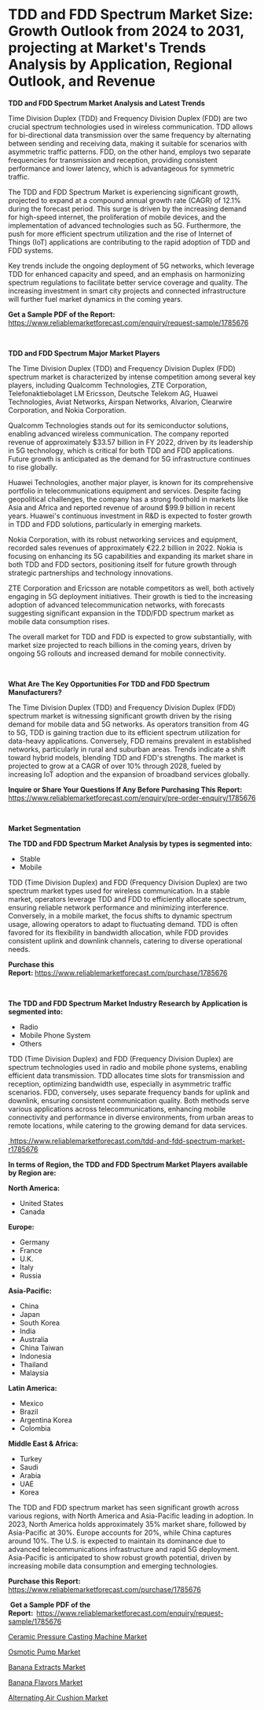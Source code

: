 <p><h1>TDD and FDD Spectrum Market Size: Growth Outlook from 2024 to 2031, projecting at Market's Trends Analysis by Application, Regional Outlook, and Revenue</h1></p><p><strong>TDD and FDD Spectrum Market Analysis and Latest Trends</strong></p>
<p><p>Time Division Duplex (TDD) and Frequency Division Duplex (FDD) are two crucial spectrum technologies used in wireless communication. TDD allows for bi-directional data transmission over the same frequency by alternating between sending and receiving data, making it suitable for scenarios with asymmetric traffic patterns. FDD, on the other hand, employs two separate frequencies for transmission and reception, providing consistent performance and lower latency, which is advantageous for symmetric traffic. </p><p>The TDD and FDD Spectrum Market is experiencing significant growth, projected to expand at a compound annual growth rate (CAGR) of 12.1% during the forecast period. This surge is driven by the increasing demand for high-speed internet, the proliferation of mobile devices, and the implementation of advanced technologies such as 5G. Furthermore, the push for more efficient spectrum utilization and the rise of Internet of Things (IoT) applications are contributing to the rapid adoption of TDD and FDD systems.</p><p>Key trends include the ongoing deployment of 5G networks, which leverage TDD for enhanced capacity and speed, and an emphasis on harmonizing spectrum regulations to facilitate better service coverage and quality. The increasing investment in smart city projects and connected infrastructure will further fuel market dynamics in the coming years.</p></p>
<p><strong>Get a Sample PDF of the Report:&nbsp;</strong> <a href="https://www.reliablemarketforecast.com/enquiry/request-sample/1785676?utm_campaign=1125&utm_medium=2&utm_source=Github&utm_content=ia&utm_term=09102024&utm_id=tdd-and-fdd-spectrum">https://www.reliablemarketforecast.com/enquiry/request-sample/1785676</a></p>
<p>&nbsp;</p>
<p><strong>TDD and FDD Spectrum Major Market Players</strong></p>
<p><p>The Time Division Duplex (TDD) and Frequency Division Duplex (FDD) spectrum market is characterized by intense competition among several key players, including Qualcomm Technologies, ZTE Corporation, Telefonaktiebolaget LM Ericsson, Deutsche Telekom AG, Huawei Technologies, Aviat Networks, Airspan Networks, Alvarion, Clearwire Corporation, and Nokia Corporation.</p><p>Qualcomm Technologies stands out for its semiconductor solutions, enabling advanced wireless communication. The company reported revenue of approximately $33.57 billion in FY 2022, driven by its leadership in 5G technology, which is critical for both TDD and FDD applications. Future growth is anticipated as the demand for 5G infrastructure continues to rise globally.</p><p>Huawei Technologies, another major player, is known for its comprehensive portfolio in telecommunications equipment and services. Despite facing geopolitical challenges, the company has a strong foothold in markets like Asia and Africa and reported revenue of around $99.9 billion in recent years. Huawei's continuous investment in R&D is expected to foster growth in TDD and FDD solutions, particularly in emerging markets.</p><p>Nokia Corporation, with its robust networking services and equipment, recorded sales revenues of approximately €22.2 billion in 2022. Nokia is focusing on enhancing its 5G capabilities and expanding its market share in both TDD and FDD sectors, positioning itself for future growth through strategic partnerships and technology innovations.</p><p>ZTE Corporation and Ericsson are notable competitors as well, both actively engaging in 5G deployment initiatives. Their growth is tied to the increasing adoption of advanced telecommunication networks, with forecasts suggesting significant expansion in the TDD/FDD spectrum market as mobile data consumption rises.</p><p>The overall market for TDD and FDD is expected to grow substantially, with market size projected to reach billions in the coming years, driven by ongoing 5G rollouts and increased demand for mobile connectivity.</p></p>
<p>&nbsp;</p>
<p><strong>What Are The Key Opportunities For TDD and FDD Spectrum Manufacturers?</strong></p>
<p><p>The Time Division Duplex (TDD) and Frequency Division Duplex (FDD) spectrum market is witnessing significant growth driven by the rising demand for mobile data and 5G networks. As operators transition from 4G to 5G, TDD is gaining traction due to its efficient spectrum utilization for data-heavy applications. Conversely, FDD remains prevalent in established networks, particularly in rural and suburban areas. Trends indicate a shift toward hybrid models, blending TDD and FDD's strengths. The market is projected to grow at a CAGR of over 10% through 2028, fueled by increasing IoT adoption and the expansion of broadband services globally.</p></p>
<p><strong>Inquire or Share Your Questions If Any Before Purchasing This Report:</strong> <a href="https://www.reliablemarketforecast.com/enquiry/pre-order-enquiry/1785676?utm_campaign=1125&utm_medium=2&utm_source=Github&utm_content=ia&utm_term=09102024&utm_id=tdd-and-fdd-spectrum">https://www.reliablemarketforecast.com/enquiry/pre-order-enquiry/1785676</a></p>
<p>&nbsp;</p>
<p><strong>Market Segmentation</strong></p>
<p><strong>The TDD and FDD Spectrum Market Analysis by types is segmented into:</strong></p>
<p><ul><li>Stable</li><li>Mobile</li></ul></p>
<p><p>TDD (Time Division Duplex) and FDD (Frequency Division Duplex) are two spectrum market types used for wireless communication. In a stable market, operators leverage TDD and FDD to efficiently allocate spectrum, ensuring reliable network performance and minimizing interference. Conversely, in a mobile market, the focus shifts to dynamic spectrum usage, allowing operators to adapt to fluctuating demand. TDD is often favored for its flexibility in bandwidth allocation, while FDD provides consistent uplink and downlink channels, catering to diverse operational needs.</p></p>
<p><strong>Purchase this Report:&nbsp;</strong><a href="https://www.reliablemarketforecast.com/purchase/1785676?utm_campaign=1125&utm_medium=2&utm_source=Github&utm_content=ia&utm_term=09102024&utm_id=tdd-and-fdd-spectrum">https://www.reliablemarketforecast.com/purchase/1785676</a></p>
<p>&nbsp;</p>
<p><strong>The TDD and FDD Spectrum Market Industry Research by Application is segmented into:</strong></p>
<p><ul><li>Radio</li><li>Mobile Phone System</li><li>Others</li></ul></p>
<p><p>TDD (Time Division Duplex) and FDD (Frequency Division Duplex) are spectrum technologies used in radio and mobile phone systems, enabling efficient data transmission. TDD allocates time slots for transmission and reception, optimizing bandwidth use, especially in asymmetric traffic scenarios. FDD, conversely, uses separate frequency bands for uplink and downlink, ensuring consistent communication quality. Both methods serve various applications across telecommunications, enhancing mobile connectivity and performance in diverse environments, from urban areas to remote locations, while catering to the growing demand for data services.</p></p>
<p><a href="https://www.reliablemarketforecast.com/tdd-and-fdd-spectrum-market-r1785676?utm_campaign=1125&utm_medium=2&utm_source=Github&utm_content=ia&utm_term=09102024&utm_id=tdd-and-fdd-spectrum">&nbsp;https://www.reliablemarketforecast.com/tdd-and-fdd-spectrum-market-r1785676</a></p>
<p><strong>In terms of Region, the TDD and FDD Spectrum Market Players available by Region are:</strong></p>
<p>
    <p> <strong> North America: </strong>
        <ul>
            <li>United States</li>
            <li>Canada</li>
        </ul>
        </p> 
    <p> <strong> Europe: </strong>
        <ul>
            <li>Germany</li>
            <li>France</li>
            <li>U.K.</li>
            <li>Italy</li>
            <li>Russia</li>
        </ul>
        </p> 
    <p> <strong> Asia-Pacific: </strong>
        <ul>
            <li>China</li>
            <li>Japan</li>
            <li>South Korea</li>
            <li>India</li>
            <li>Australia</li>
            <li>China Taiwan</li>
            <li>Indonesia</li>
            <li>Thailand</li>
            <li>Malaysia</li>
        </ul>
        </p> 
    <p> <strong> Latin America: </strong>
        <ul>
            <li>Mexico</li>
            <li>Brazil</li>
            <li>Argentina Korea</li>
            <li>Colombia</li>
        </ul>
        </p> 
    <p> <strong> Middle East & Africa: </strong>
        <ul>
            <li>Turkey</li>
            <li>Saudi</li>
            <li>Arabia</li>
            <li>UAE</li>
            <li>Korea</li>
        </ul>
    </p>
    </p>
<p><p>The TDD and FDD spectrum market has seen significant growth across various regions, with North America and Asia-Pacific leading in adoption. In 2023, North America holds approximately 35% market share, followed by Asia-Pacific at 30%. Europe accounts for 20%, while China captures around 10%. The U.S. is expected to maintain its dominance due to advanced telecommunications infrastructure and rapid 5G deployment. Asia-Pacific is anticipated to show robust growth potential, driven by increasing mobile data consumption and emerging technologies.</p></p>
<p><strong>Purchase this Report: </strong><a href="https://www.reliablemarketforecast.com/purchase/1785676?utm_campaign=1125&utm_medium=2&utm_source=Github&utm_content=ia&utm_term=09102024&utm_id=tdd-and-fdd-spectrum">https://www.reliablemarketforecast.com/purchase/1785676</a></p>
<p>&nbsp;<strong>Get a Sample PDF of the Report:&nbsp;&nbsp;</strong><a href="https://www.reliablemarketforecast.com/enquiry/request-sample/1785676?utm_campaign=1125&utm_medium=2&utm_source=Github&utm_content=ia&utm_term=09102024&utm_id=tdd-and-fdd-spectrum">https://www.reliablemarketforecast.com/enquiry/request-sample/1785676</a></p>
<p><strong></strong></p>
<p><p><a href="https://github.com/edb4votunget/Market-Research-Report-List-1/blob/main/ceramic-pressure-casting-machine-market.md?utm_campaign=1125&utm_medium=2&utm_source=Github&utm_content=ia&utm_term=09102024&utm_id=tdd-and-fdd-spectrum">Ceramic Pressure Casting Machine Market</a></p><p><a href="https://www.linkedin.com/pulse/global-osmotic-pump-market-trends-insights-growth-opportunities-ebesc?utm_campaign=1125&utm_medium=2&utm_source=Github&utm_content=ia&utm_term=09102024&utm_id=tdd-and-fdd-spectrum">Osmotic Pump Market</a></p><p><a href="https://issuu.com/reportprime-2/docs/banana-extracts-market-size-2030.pp_bc1d371d9e07a6?utm_campaign=1125&utm_medium=2&utm_source=Github&utm_content=ia&utm_term=09102024&utm_id=tdd-and-fdd-spectrum">Banana Extracts Market</a></p><p><a href="https://issuu.com/reportprime-2/docs/banana-flavors-market-size-2030.ppt_5088bd99bffa26?utm_campaign=1125&utm_medium=2&utm_source=Github&utm_content=ia&utm_term=09102024&utm_id=tdd-and-fdd-spectrum">Banana Flavors Market</a></p><p><a href="https://www.linkedin.com/pulse/global-alternating-air-cushion-industry-analysis-report-wyrrc?utm_campaign=1125&utm_medium=2&utm_source=Github&utm_content=ia&utm_term=09102024&utm_id=tdd-and-fdd-spectrum">Alternating Air Cushion Market</a></p></p>